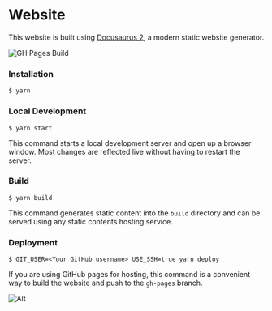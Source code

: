# Website

This website is built using [Docusaurus 2](https://v2.docusaurus.io/), a modern static website generator.

![GH Pages Build](https://github.com/dipakparmar/docs-diary/workflows/GH%20Pages%20Build/badge.svg)

### Installation

```
$ yarn
```

### Local Development

```
$ yarn start
```

This command starts a local development server and open up a browser window. Most changes are reflected live without having to restart the server.

### Build

```
$ yarn build
```

This command generates static content into the `build` directory and can be served using any static contents hosting service.

### Deployment

```
$ GIT_USER=<Your GitHub username> USE_SSH=true yarn deploy
```

If you are using GitHub pages for hosting, this command is a convenient way to build the website and push to the `gh-pages` branch.

![Alt](https://repobeats.axiom.co/api/embed/38bd3d5aec7e29ab833432f5b13e99cb04bddc4f.svg 'Repobeats analytics image')
